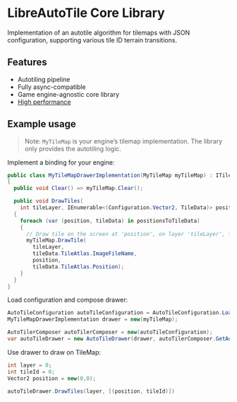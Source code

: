 # LibreAutoTile Core Library

Implementation of an autotile algorithm for tilemaps with JSON configuration, supporting various tile ID terrain transitions.

## Features

- Autotiling pipeline
- Fully async-compatible
- Game engine-agnostic core library
- [High performance](https://github.com/ruedoux/libre-auto-tile/blob/main/LibreAutoTile.Benchmarks/README.md)

## Example usage

> Note: `MyTileMap` is your engine’s tilemap implementation. The library only provides the autotiling logic.

Implement a binding for your engine:

```cs
public class MyTileMapDrawerImplementation(MyTileMap myTileMap) : ITileMapDrawer
{
  public void Clear() => myTileMap.Clear();

  public void DrawTiles(
    int tileLayer, IEnumerable<(Configuration.Vector2, TileData)> positionsToTileData)
  {
    foreach (var (position, tileData) in positionsToTileData)
    {
      // Draw tile on the screen at 'position', on layer 'tileLayer', from image file 'ImageFileName' at 'atlasPosition'
      myTileMap.DrawTile(
        tileLayer,
        tileData.TileAtlas.ImageFileName,
        position,
        tileData.TileAtlas.Position);
    }
  }
}
```

Load configuration and compose drawer:

```cs
AutoTileConfiguration autoTileConfiguration = AutoTileConfiguration.LoadFromFile("file/path.json");
MyTileMapDrawerImplementation drawer = new(myTileMap);

AutoTilerComposer autoTilerComposer = new(autoTileConfiguration);
var autoTileDrawer = new AutoTileDrawer(drawer, autoTilerComposer.GetAutoTiler(layerCount));
```

Use drawer to draw on TileMap:

```cs
int layer = 0;
int tileId = 0;
Vector2 position = new(0,0);

autoTileDrawer.DrawTiles(layer, [(position, tileId)])
```
